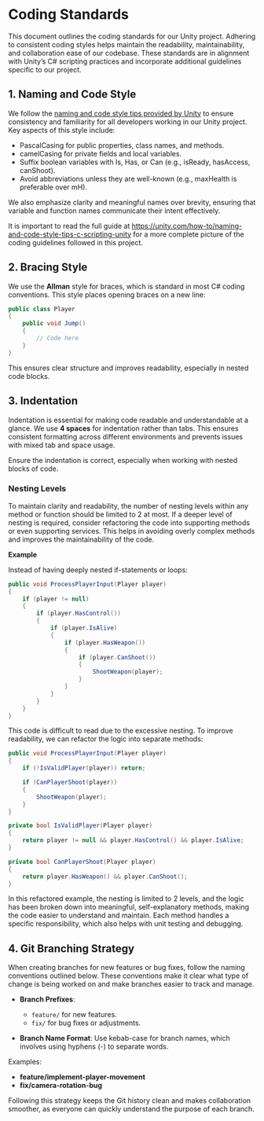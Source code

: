 # Coding Standards

This document outlines the coding standards for our Unity project. Adhering to consistent coding styles helps maintain
the readability, maintainability, and collaboration ease of our codebase. These standards are in alignment with Unity’s
C# scripting practices and incorporate additional guidelines specific to our project.

## 1. Naming and Code Style

We follow the [naming and code style tips provided by Unity](https://unity.com/how-to/naming-and-code-style-tips-c-scripting-unity) 
to ensure consistency and familiarity for all developers working in our Unity project. Key aspects of this style 
include:

- PascalCasing for public properties, class names, and methods.
- camelCasing for private fields and local variables.
- Suffix boolean variables with Is, Has, or Can (e.g., isReady, hasAccess, canShoot).
- Avoid abbreviations unless they are well-known (e.g., maxHealth is preferable over mH).

We also emphasize clarity and meaningful names over brevity, ensuring that variable and function names communicate their
intent effectively.

It is important to read the full guide at https://unity.com/how-to/naming-and-code-style-tips-c-scripting-unity for a 
more complete picture of the coding guidelines followed in this project.

## 2. Bracing Style

We use the **Allman** style for braces, which is standard in most C# coding conventions. This style places opening 
braces on a new line:

```csharp
public class Player
{
    public void Jump()
    {
        // Code here
    }
}
```

This ensures clear structure and improves readability, especially in nested code blocks.

## 3. Indentation

Indentation is essential for making code readable and understandable at a glance. We use **4 spaces** for indentation
rather than tabs. This ensures consistent formatting across different environments and prevents issues with mixed tab
and space usage.

Ensure the indentation is correct, especially when working with nested blocks of code.

### Nesting Levels

To maintain clarity and readability, the number of nesting levels within any method or function should be limited to 2
at most. If a deeper level of nesting is required, consider refactoring the code into supporting methods or even
supporting services. This helps in avoiding overly complex methods and improves the maintainability of the code.

**Example**

Instead of having deeply nested if-statements or loops:

```csharp
public void ProcessPlayerInput(Player player)
{
    if (player != null)
    {
        if (player.HasControl())
        {
            if (player.IsAlive)
            {
                if (player.HasWeapon())
                {
                    if (player.CanShoot())
                    {
                        ShootWeapon(player);
                    }
                }
            }
        }
    }
}
```

This code is difficult to read due to the excessive nesting. To improve readability, we can refactor the logic into
separate methods:

```csharp
public void ProcessPlayerInput(Player player)
{
    if (!IsValidPlayer(player)) return;

    if (CanPlayerShoot(player))
    {
        ShootWeapon(player);
    }
}

private bool IsValidPlayer(Player player)
{
    return player != null && player.HasControl() && player.IsAlive;
}

private bool CanPlayerShoot(Player player)
{
    return player.HasWeapon() && player.CanShoot();
}
```

In this refactored example, the nesting is limited to 2 levels, and the logic has been broken down into meaningful,
self-explanatory methods, making the code easier to understand and maintain. Each method handles a specific
responsibility, which also helps with unit testing and debugging.

## 4. Git Branching Strategy

When creating branches for new features or bug fixes, follow the naming conventions outlined below. These conventions
make it clear what type of change is being worked on and make branches easier to track and manage.

* **Branch Prefixes**:

  * `feature/` for new features.
  * `fix/` for bug fixes or adjustments.

* **Branch Name Format**: Use kebab-case for branch names, which involves using hyphens (-) to separate words.

Examples:

* **feature/implement-player-movement**
* **fix/camera-rotation-bug**

Following this strategy keeps the Git history clean and makes collaboration smoother, as everyone can quickly understand
the purpose of each branch.
